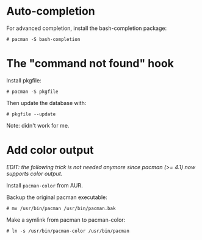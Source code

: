 <!-- 
.. title: Configure pacman
.. slug: configure-pacman
.. date: 2013-01-01T00:00:11+02:00
.. tags: archlinux, pacman
.. link: 
.. description: 
.. type: text
-->

# Auto-completion

For advanced completion, install the bash-completion package:

```console
# pacman -S bash-completion
```

# The "command not found" hook

Install pkgfile:

```console
# pacman -S pkgfile
```

Then update the database with:

```console
# pkgfile --update
```

Note: didn't work for me.

# Add color output

*EDIT: the following trick is not needed anymore since pacman (>= 4.1) now
supports color output.*

Install `pacman-color` from AUR.

Backup the original pacman executable:

```console
# mv /usr/bin/pacman /usr/bin/pacman.bak
```

Make a symlink from pacman to pacman-color:

```console
# ln -s /usr/bin/pacman-color /usr/bin/pacman
```
